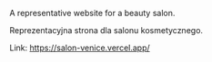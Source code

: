 A representative website for a beauty salon.


Reprezentacyjna strona dla salonu kosmetycznego.

Link: https://salon-venice.vercel.app/

